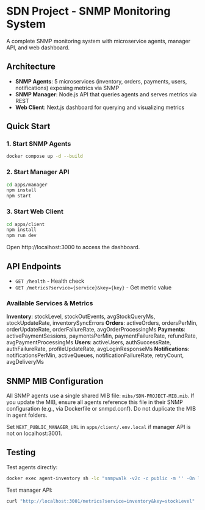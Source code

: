 # SDN Project - SNMP Monitoring System

A complete SNMP monitoring system with microservice agents, manager API, and web dashboard.

## Architecture

- **SNMP Agents**: 5 microservices (inventory, orders, payments, users, notifications) exposing metrics via SNMP
- **SNMP Manager**: Node.js API that queries agents and serves metrics via REST
- **Web Client**: Next.js dashboard for querying and visualizing metrics

## Quick Start

### 1. Start SNMP Agents
```bash
docker compose up -d --build
```

### 2. Start Manager API
```bash
cd apps/manager
npm install
npm start
```

### 3. Start Web Client
```bash
cd apps/client
npm install
npm run dev
```

Open http://localhost:3000 to access the dashboard.

## API Endpoints

- `GET /health` - Health check
- `GET /metrics?service={service}&key={key}` - Get metric value

### Available Services & Metrics

**Inventory**: stockLevel, stockOutEvents, avgStockQueryMs, stockUpdateRate, inventorySyncErrors
**Orders**: activeOrders, ordersPerMin, orderUpdateRate, orderFailureRate, avgOrderProcessingMs
**Payments**: activePaymentSessions, paymentsPerMin, paymentFailureRate, refundRate, avgPaymentProcessingMs
**Users**: activeUsers, authSuccessRate, authFailureRate, profileUpdateRate, avgLoginResponseMs
**Notifications**: notificationsPerMin, activeQueues, notificationFailureRate, retryCount, avgDeliveryMs


## SNMP MIB Configuration

All SNMP agents use a single shared MIB file: `mibs/SDN-PROJECT-MIB.mib`. If you update the MIB, ensure all agents reference this file in their SNMP configuration (e.g., via Dockerfile or snmpd.conf). Do not duplicate the MIB in agent folders.

Set `NEXT_PUBLIC_MANAGER_URL` in `apps/client/.env.local` if manager API is not on localhost:3001.

## Testing

Test agents directly:
```bash
docker exec agent-inventory sh -lc "snmpwalk -v2c -c public -m '' -On localhost 1.3.6.1.4.1.8072.1.3.2.3.1.1"
```

Test manager API:
```bash
curl "http://localhost:3001/metrics?service=inventory&key=stockLevel"
```
